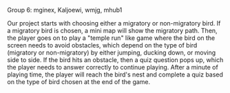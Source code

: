 Group 6: mginex, Kaljoewi, wmjg, mhub1

Our project starts with choosing either a migratory or non-migratory bird. If a migratory bird is chosen, a mini map will show the migratory path. Then, the player goes on to play a "temple run" like game where the bird on the screen  needs to avoid obstacles, which depend on the type of bird (migratory or non-migratory) by either jumping, ducking down, or moving side to side. If the bird hits an obstacle, then a quiz question pops up, which the player needs to answer correctly to continue playing. After a minute of playing time, the player will reach the bird's nest and complete a quiz based on the type of bird chosen at the end of the game.